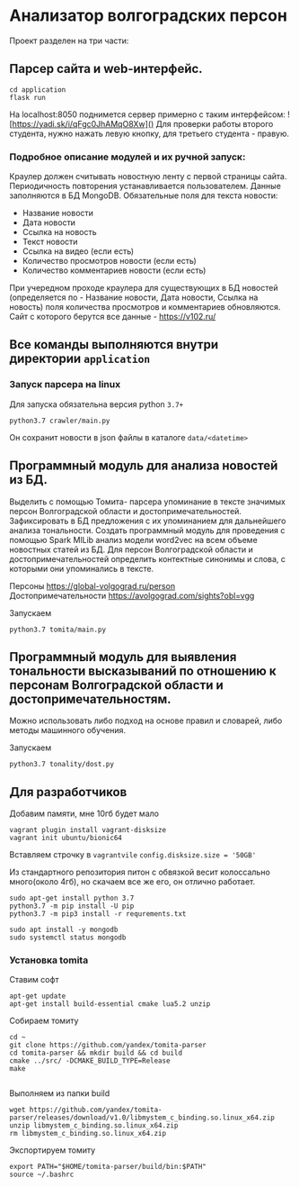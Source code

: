 # Анализатор волгоградских персон
Проект разделен на три части:

## Парсер сайта и web-интерфейс.

    cd application
    flask run
    
На localhost:8050 поднимется сервер примерно с таким интерфейсом:
![https://yadi.sk/i/qFgc0JhAMqO8Xw]()
Для проверки работы второго студента, нужно нажать левую кнопку, для третьего студента - правую.

### Подробное описание модулей и их ручной запуск:


Краулер должен считывать новостную ленту с первой 
страницы сайта. Периодичность повторения устанавливается пользователем. Данные 
заполняются в БД MongoDB. 
Обязательные поля для текста новости:
- Название новости
- Дата новости
- Ссылка на новость
- Текст новости
- Ссылка на видео (если есть)
- Количество просмотров новости (если есть)
- Количество комментариев новости (если есть)

При учередном проходе краулера для существующих в БД новостей (определяется по -
Название новости, Дата новости, Ссылка на новость) поля количества просмотров и
комментариев обновляются. \
Сайт с которого берутся все данные - https://v102.ru/

## Все команды выполняются внутри директории `application`

### Запуск парсера на linux

Для запуска обязательна версия python `3.7+`
```
python3.7 crawler/main.py
```

Он сохранит новости в json файлы в каталоге `data/<datetime>`


##  Программный модуль для анализа новостей из БД. 

Выделить с помощью Томита-
парсера упоминание в тексте значимых персон Волгоградской области и
достопримечательностей. Зафиксировать в БД предложения с их упоминанием для
дальнейшего анализа тональности.
Создать программный модуль для проведения с помощью Spark MlLib анализ модели
word2vec на всем объеме новостных статей из БД. Для персон Волгоградской области и
достопримечательностей определить контектные синонимы и слова, с которыми они
упоминались в тексте. 

Персоны https://global-volgograd.ru/person \
Достопримечательности https://avolgograd.com/sights?obl=vgg

Запускаем
```
python3.7 tomita/main.py
```


## Программный модуль для выявления тональности высказываний по отношению к персонам Волгоградской области и достопримечательностям.

Можно использовать либо подход на основе правил и словарей, либо методы машинного
обучения.

Запускаем
```
python3.7 tonality/dost.py
```



## Для разработчиков

Добавим памяти, мне 10гб будет мало
```
vagrant plugin install vagrant-disksize
vagrant init ubuntu/bionic64
```
Вставляем строчку в `vagrantvile` `config.disksize.size = '50GB'`

Из стандартного репозитория питон с обвязкой весит колоссально много(около 4гб), но скачаем все же его, он отлично работает.
```
sudo apt-get install python 3.7
python3.7 -m pip install -U pip
python3.7 -m pip3 install -r requrements.txt 

sudo apt install -y mongodb
sudo systemctl status mongodb
```


### Установка tomita
Ставим софт
```
apt-get update
apt-get install build-essential cmake lua5.2 unzip
```
Собираем томиту
```
cd ~
git clone https://github.com/yandex/tomita-parser
cd tomita-parser && mkdir build && cd build
cmake ../src/ -DCMAKE_BUILD_TYPE=Release
make
    
```
Выполняем из папки build
```  
wget https://github.com/yandex/tomita-parser/releases/download/v1.0/libmystem_c_binding.so.linux_x64.zip
unzip libmystem_c_binding.so.linux_x64.zip
rm libmystem_c_binding.so.linux_x64.zip
```
Экспортируем томиту
```
export PATH="$HOME/tomita-parser/build/bin:$PATH"
source ~/.bashrc
```

